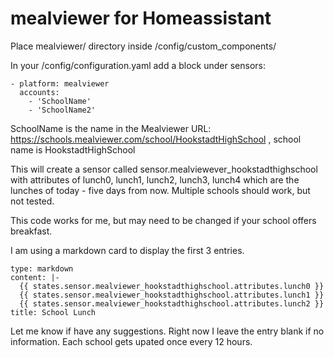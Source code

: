 # mealviewer for Homeassistant

Place mealviewer/ directory inside /config/custom_components/

In your /config/configuration.yaml add a block under sensors:

```
- platform: mealviewer
  accounts:
    - 'SchoolName'
    - 'SchoolName2'
```      
      
SchoolName is the name in the Mealviewer URL: https://schools.mealviewer.com/school/HookstadtHighSchool , school name is HookstadtHighSchool

This will create a sensor called sensor.mealviewever_hookstadthighschool with attributes of lunch0, lunch1, lunch2, lunch3, lunch4 which are the lunches of today - five days from now.
Multiple schools should work, but not tested.

This code works for me, but may need to be changed if your school offers breakfast.

I am using a markdown card to display the first 3 entries.

```
type: markdown
content: |-
  {{ states.sensor.mealviewer_hookstadthighschool.attributes.lunch0 }}
  {{ states.sensor.mealviewer_hookstadthighschool.attributes.lunch1 }}
  {{ states.sensor.mealviewer_hookstadthighschool.attributes.lunch2 }}
title: School Lunch

```
Let me know if have any suggestions. Right now I leave the entry blank if no information. Each school gets upated once every 12 hours. 
